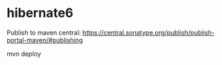 # hibernate6

Publish to maven central: https://central.sonatype.org/publish/publish-portal-maven/#publishing

mvn deploy